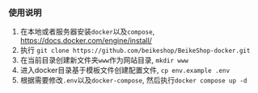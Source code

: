 ### 使用说明
1. 在本地或者服务器安装`docker`以及`compose`, https://docs.docker.com/engine/install/
1. 执行 `git clone https://github.com/beikeshop/BeikeShop-docker.git`
1. 在当前目录创建新文件夹`www`作为网站目录, `mkdir www`
1. 进入docker目录基于模板文件创建配置文件, `cp env.example .env`
1. 根据需要修改`.env`以及`docker-compose`, 然后执行`docker compose up -d`